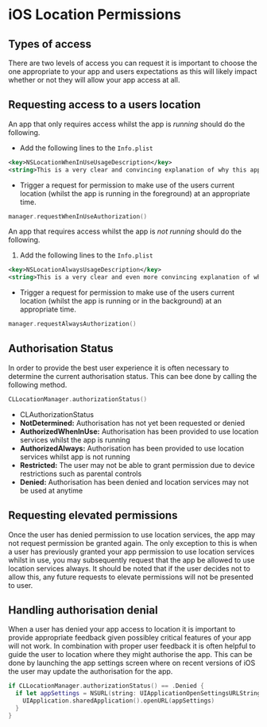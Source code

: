 # iOS Location Permissions

## Types of access

There are two levels of access you can request it is important to choose the one appropriate to your app and users expectations as this will likely impact whether or not they will allow your app access at all.

## Requesting access to a users location

An app that only requires access whilst the app is *running* should do the following.

 - Add the following lines to the `Info.plist`
```xml
<key>NSLocationWhenInUseUsageDescription</key>
<string>This is a very clear and convincing explanation of why this app needs to know the users location</string>
```
 - Trigger a request for permission to make use of the users current location (whilst the app is running in the foreground) at an appropriate time.
```swift
manager.requestWhenInUseAuthorization()
```

An app that requires access whilst the app is *not running* should do the following.

1. Add the following lines to the `Info.plist`

```xml
<key>NSLocationAlwaysUsageDescription</key>
<string>This is a very clear and even more convincing explanation of why this app needs to know the users location whilst in the app is in the background, because users do not want to be tracked!</string>
```
 - Trigger a request for permission to make use of the users current location (whilst the app is running or in the background) at an appropriate time.
```swift
manager.requestAlwaysAuthorization()
```
## Authorisation Status

In order to provide the best user experience it is often necessary to determine the current authorisation status.  This can bee done by calling the following method.

```swift
CLLocationManager.authorizationStatus()
```

 - CLAuthorizationStatus
  - **NotDetermined:**  Authorisation has not yet been requested or denied
  - **AuthorizedWhenInUse:** Authorisation has been provided to use location services whilst the app is running
  - **AuthorizedAlways:**  Authorisation has been provided to use location services whilst app is not running
  - **Restricted:**  The user may not be able to grant permission due to device restrictions such as parental controls
  - **Denied:**  Authorisation has been denied and location services may not be used at anytime

## Requesting elevated permissions

Once the user has denied permission to use location services, the app may not request permission be granted again.  The only exception to this is when a user has previously granted your app permission to use location services whilst in use, you may subsequently request that the app be allowed to use location services always.  It should be noted that if the user decides not to allow this, any future requests to elevate permissions will not be presented to user.

## Handling authorisation denial

When a user has denied your app access to location it is important to provide appropriate feedback given possibley critical features of your app will not work.  In combination with proper user feedback it is often helpful to guide the user to location where they might authorise the app.  This can be done by launching the app settings screen where on recent versions of iOS the user may update the authorisation for the app.

```swift
if CLLocationManager.authorizationStatus() == .Denied {
  if let appSettings = NSURL(string: UIApplicationOpenSettingsURLString) {
    UIApplication.sharedApplication().openURL(appSettings)
  }
}
```
